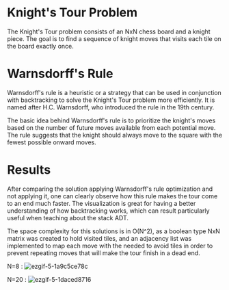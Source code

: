 # Knight's Tour Problem 

The Knight's Tour problem consists of an NxN chess board and a knight piece. The goal is to find a sequence of knight moves that visits each tile on the board exactly once. 

# Warnsdorff's Rule

Warnsdorff's rule is a heuristic or a strategy that can be used in conjunction with backtracking to solve the Knight's Tour problem more efficiently. It is named after H.C. Warnsdorff, who introduced the rule in the 19th century.

The basic idea behind Warnsdorff's rule is to prioritize the knight's moves based on the number of future moves available from each potential move. The rule suggests that the knight should always move to the square with the fewest possible onward moves.

# Results

After comparing the solution applying Warnsdorff's rule optimization and not applying it, one can clearly observe how this rule makes the tour come to an end much faster. The visualization is great for having a better understanding of how backtracking works, which can result particularly useful when teaching about the stack ADT.

The space complexity for this solutions is in O(N^2), as a boolean type NxN matrix was created to hold visited tiles, and an adjacency list was implemented to map each move with the needed to avoid tiles in order to prevent repeating moves that will make the tour finish in a dead end.

N=8 :
![ezgif-5-1a9c5ce78c](https://github.com/M4mbo/Knight-Tour-Problem-Java/assets/115642529/fdd3bbb0-6f42-43a4-8b36-1dcdad935810)

N=20 :
![ezgif-5-1daced8716](https://github.com/M4mbo/Knight-Tour-Problem-Java/assets/115642529/b25c91f9-c5a3-4c21-bb9e-f05ae2bc818a)

